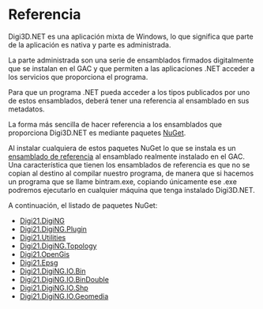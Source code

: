 # Referencia

Digi3D.NET es una aplicación mixta de Windows, lo que significa que parte de la aplicación es nativa y parte es administrada.

La parte administrada son una serie de ensamblados firmados digitalmente que se instalan en el GAC y que permiten a las aplicaciones .NET acceder a los servicios que proporciona el programa.

Para que un programa .NET pueda acceder a los tipos publicados por uno de estos ensamblados, deberá tener una referencia al ensamblado en sus metadatos.

La forma más sencilla de hacer referencia a los ensamblados que proporciona Digi3D.NET es mediante paquetes [NuGet](https://www.nuget.org/profiles/Digi21).

Al instalar cualquiera de estos paquetes NuGet lo que se instala es un [ensamblado de referencia](https://docs.microsoft.com/en-us/dotnet/standard/assembly/reference-assemblies) al ensamblado realmente instalado en el GAC. Una característica que tienen los ensamblados de referencia es que no se copian al destino al compilar nuestro programa, de manera que si hacemos un programa que se llame bintram.exe, copiando únicamente ese .exe podremos ejecutarlo en cualquier máquina que tenga instalado Digi3D.NET.

A continuación, el listado de paquetes NuGet:

* [Digi21.DigiNG](/digi3d-net/programacion/.net/referencia/digi21.diging.plugin/digi21.diging/)
* [Digi21.DigiNG.Plugin](/digi3d-net/programacion/.net/referencia/digi21.diging.plugin/)
* [Digi21.Utilities](/digi3d-net/programacion/.net/referencia/digi21.utilities.md)
* [Digi21.DigiNG.Topology](/digi3d-net/programacion/.net/referencia/digi21.diging.topology.md)
* [Digi21.OpenGis](/digi3d-net/programacion/.net/referencia/digi21.opengis.md)
* [Digi21.Epsg](/digi3d-net/programacion/.net/referencia/digi21.epsg.md)
* [Digi21.DigiNG.IO.Bin](/digi3d-net/programacion/.net/referencia/digi21.diging.io.bin/)
* [Digi21.DigiNG.IO.BinDouble](/digi3d-net/programacion/.net/referencia/digi21.diging.io.bindouble/)
* [Digi21.DigiNG.IO.Shp](/digi3d-net/programacion/.net/referencia/digi21.diging.io.shp/)
* [Digi21.DigiNG.IO.Geomedia](/digi3d-net/programacion/.net/referencia/digi21.diging.io.geomedia/)

